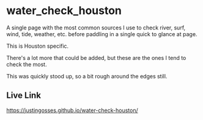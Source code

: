 # water_check_houston
A single page with the most common sources I use to check river, surf, wind, tide, weather, etc. before paddling in a single quick to glance at page.

This is Houston specific. 

There's a lot more that could be added, but these are the ones I tend to check the most.

This was quickly stood up, so a bit rough around the edges still.

## Live Link
https://justingosses.github.io/water-check-houston/
